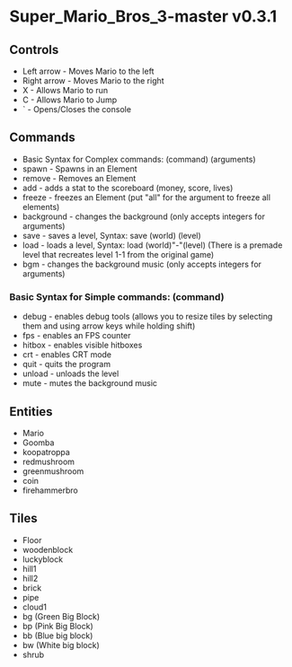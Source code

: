 # Super_Mario_Bros_3-master v0.3.1


## Controls
- Left arrow - Moves Mario to the left
- Right arrow - Moves Mario to the right
- X - Allows Mario to run
- C - Allows Mario to Jump
- ` - Opens/Closes the console
## Commands
   - Basic Syntax for Complex commands: (command) (arguments)
   - spawn - Spawns in an Element
   - remove - Removes an Element
   - add - adds a stat to the scoreboard (money, score, lives)
   - freeze - freezes an Element (put "all" for the argument to freeze all elements)
   - background - changes the background (only accepts integers for arguments)
   - save - saves a level, Syntax: save (world) (level)
   - load - loads a level, Syntax: load (world)"-"(level) (There is a premade level that recreates level 1-1 from the original game)
   - bgm - changes the background music (only accepts integers for arguments)
  ### Basic Syntax for Simple commands: (command)
   - debug - enables debug tools (allows you to resize tiles by selecting them and using arrow keys while holding shift)
   - fps - enables an FPS counter
   - hitbox - enables visible hitboxes
   - crt - enables CRT mode
   - quit - quits the program
   - unload - unloads the level
   - mute - mutes the background music

## Entities
  - Mario
  - Goomba
  - koopatroppa
  - redmushroom
  - greenmushroom
  - coin
  - firehammerbro
## Tiles
  - Floor
  - woodenblock
  - luckyblock
  - hill1
  - hill2
  - brick
  - pipe
  - cloud1
  - bg (Green Big Block)
  - bp (Pink Big Block)
  - bb (Blue big block)
  - bw (White big block)
  - shrub
